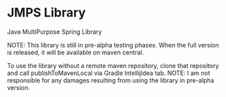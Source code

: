 # JMPS Library
Java MultiPurpose Spring Library

NOTE:
This library is still in pre-alpha testing phases. When the full version is released, it will be available on maven central.

To use the library without a remote maven repository, clone that repository and call publishToMavenLocal via Gradle IntellijIdea tab. NOTE: I am not responsible for any damages resulting from using the library in pre-alpha version.
